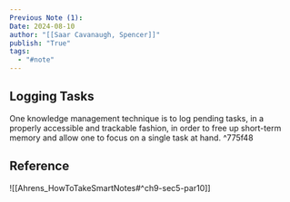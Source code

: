 ```yaml
---
Previous Note (1):
Date: 2024-08-10
author: "[[Saar Cavanaugh, Spencer]]"
publish: "True"
tags:
  - "#note"
---
```


## Logging Tasks

One knowledge management technique is to log pending tasks, in a properly accessible and trackable fashion, in order to free up short-term memory and allow one to focus on a single task at hand. ^775f48

## Reference

![[Ahrens_HowToTakeSmartNotes#^ch9-sec5-par10]]
